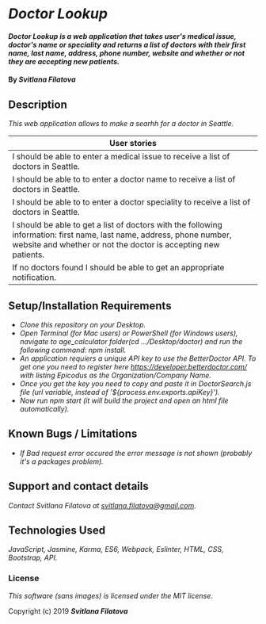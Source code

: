 # _Doctor Lookup_

#### _Doctor Lookup is a web application that takes user's medical issue, doctor's name or speciality and returns a list of doctors with their first name, last name, address, phone number, website and whether or not they are accepting new patients._

#### By _**Svitlana Filatova**_

## Description
_This web application allows to make a searhh for a doctor in Seattle._

| User stories                                                                                                                                                                             |
|------------------------------------------------------------------------------------------------------------------------------------------------------------------------------------------|
| I should be able to enter a medical issue to receive a list of doctors in Seattle.                                                                                                       |
| I should be able to to enter a doctor name to receive a list of doctors in Seattle.                                                                                                      |
| I should be able to to enter a doctor speciality to receive a list of doctors in Seattle.                                                                                                |
| I should be able to get a list of doctors with the following information: first name, last name, address, phone number, website and whether or not the doctor is accepting new patients. |
| If no doctors found I should be able to get an appropriate notification.                                                                                                                 |


## Setup/Installation Requirements

* _Clone this repository on your Desktop._
* _Open Terminal (for Mac users) or PowerShell (for Windows users), navigate to age_calculator folder(cd .../Desktop/doctor) and run the following command: npm install._
* _An application requiers a unique API key to use the BetterDoctor API. To get one you need to register here https://developer.betterdoctor.com/ with listing Epicodus as the Organization/Company Name._
* _Once you get the key you need to copy and paste it in DoctorSearch.js file (url variable, instead of '${process.env.exports.apiKey}')._
* _Now run npm start (it will build the project and open an html file automatically)._


## Known Bugs / Limitations

* _If Bad request error occured the error message is not shown (probably it's a packages problem)._

## Support and contact details

_Contact Svitlana Filatova at svitlana.filatova@gmail.com._

## Technologies Used

_JavaScript, Jasmine, Karma, ES6, Webpack, Eslinter, HTML, CSS, Bootstrap, API._



### License

*This software (sans images) is licensed under the MIT license.*

Copyright (c) 2019 **_Svitlana Filatova_**
